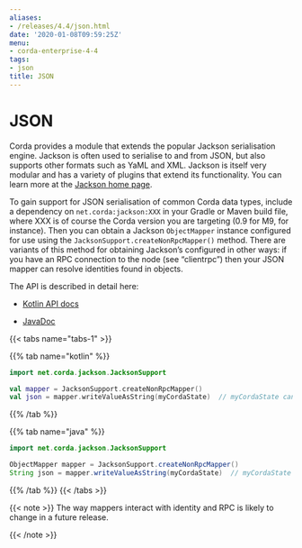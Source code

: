 ```yaml
---
aliases:
- /releases/4.4/json.html
date: '2020-01-08T09:59:25Z'
menu:
- corda-enterprise-4-4
tags:
- json
title: JSON
---
```




# JSON

Corda provides a module that extends the popular Jackson serialisation engine. Jackson is often used to serialise
            to and from JSON, but also supports other formats such as YaML and XML. Jackson is itself very modular and has
            a variety of plugins that extend its functionality. You can learn more at the [Jackson home page](https://github.com/FasterXML/jackson).

To gain support for JSON serialisation of common Corda data types, include a dependency on `net.corda:jackson:XXX`
            in your Gradle or Maven build file, where XXX is of course the Corda version you are targeting (0.9 for M9, for instance).
            Then you can obtain a Jackson `ObjectMapper` instance configured for use using the `JacksonSupport.createNonRpcMapper()`
            method. There are variants of this method for obtaining Jackson’s configured in other ways: if you have an RPC
            connection to the node (see “clientrpc”) then your JSON mapper can resolve identities found in objects.

The API is described in detail here:


* [Kotlin API docs](api/kotlin/corda/net.corda.client.jackson/-jackson-support/index.html)


* [JavaDoc](api/javadoc/net/corda/client/jackson/package-summary.html)



{{< tabs name="tabs-1" >}}


{{% tab name="kotlin" %}}
```kotlin
import net.corda.jackson.JacksonSupport

val mapper = JacksonSupport.createNonRpcMapper()
val json = mapper.writeValueAsString(myCordaState)  // myCordaState can be any object.
```
{{% /tab %}}

{{% tab name="java" %}}
```java
import net.corda.jackson.JacksonSupport

ObjectMapper mapper = JacksonSupport.createNonRpcMapper()
String json = mapper.writeValueAsString(myCordaState)  // myCordaState can be any object.
```
{{% /tab %}}
{{< /tabs >}}


{{< note >}}
The way mappers interact with identity and RPC is likely to change in a future release.

{{< /note >}}


